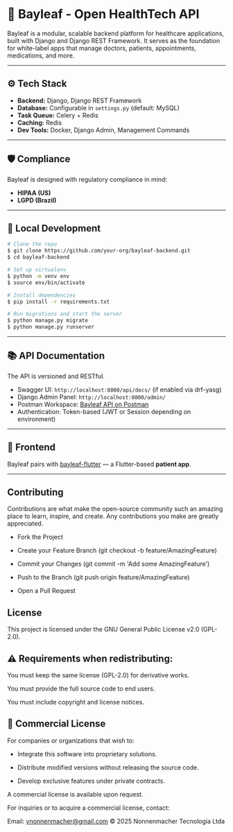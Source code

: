 # 🌿 Bayleaf - Open HealthTech API

Bayleaf is a modular, scalable backend platform for healthcare applications, built with Django and Django REST Framework. It serves as the foundation for white-label apps that manage doctors, patients, appointments, medications, and more.

---

## ⚙️ Tech Stack

- **Backend:** Django, Django REST Framework
- **Database:** Configurable in `settings.py` (default: MySQL)
- **Task Queue:** Celery + Redis
- **Caching:** Redis
- **Dev Tools:** Docker, Django Admin, Management Commands

---

## 🛡 Compliance

Bayleaf is designed with regulatory compliance in mind:

- **HIPAA (US)**
- **LGPD (Brazil)**

---

## 🧪 Local Development

```bash
# Clone the repo
$ git clone https://github.com/your-org/bayleaf-backend.git
$ cd bayleaf-backend

# Set up virtualenv
$ python -m venv env
$ source env/bin/activate

# Install dependencies
$ pip install -r requirements.txt

# Run migrations and start the server
$ python manage.py migrate
$ python manage.py runserver
```

---

## 📚 API Documentation

The API is versioned and RESTful.

- Swagger UI: `http://localhost:8000/api/docs/` (if enabled via drf-yasg)
- Django Admin Panel: `http://localhost:8000/admin/`
- Postman Workspace: [Bayleaf API on Postman](https://www.postman.com/sierralogics/workspace/bayleaf-api)
- Authentication: Token-based (JWT or Session depending on environment)

---

## 🥉 Frontend

Bayleaf pairs with [bayleaf-flutter](https://github.com/vnonnenmacher/bayleaf-flutter) — a Flutter-based **patient app**.

---

## Contributing

Contributions are what make the open-source community such an amazing place to learn, inspire, and create. Any contributions you make are greatly appreciated.

- Fork the Project

- Create your Feature Branch (git checkout -b feature/AmazingFeature)

- Commit your Changes (git commit -m 'Add some AmazingFeature')

- Push to the Branch (git push origin feature/AmazingFeature)

- Open a Pull Request

## License

This project is licensed under the GNU General Public License v2.0 (GPL-2.0).

## ⚠️ Requirements when redistributing:
You must keep the same license (GPL-2.0) for derivative works.

You must provide the full source code to end users.

You must include copyright and license notices.

## 💼 Commercial License
For companies or organizations that wish to:

- Integrate this software into proprietary solutions.

- Distribute modified versions without releasing the source code.

- Develop exclusive features under private contracts.

A commercial license is available upon request.

For inquiries or to acquire a commercial license, contact:

Email: vnonnenmacher@gmail.com
© 2025 Nonnenmacher Tecnologia Ltda
